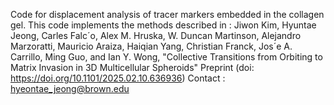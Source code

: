 Code for displacement analysis of tracer markers embedded in the collagen gel.
This code implements the methods described in : Jiwon Kim, Hyuntae Jeong, Carles Falc´o, Alex M. Hruska, W. Duncan Martinson, Alejandro Marzoratti, Mauricio Araiza, Haiqian Yang,
Christian Franck, Jos´e A. Carrillo, Ming Guo, and Ian Y. Wong, "Collective Transitions from Orbiting to Matrix Invasion in 3D Multicellular Spheroids"
Preprint (doi: https://doi.org/10.1101/2025.02.10.636936)
Contact : hyeontae_jeong@brown.edu
